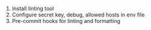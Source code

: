 1. Install linting tool
2. Configure secret key, debug, allowed hosts in env file
3. Pre-commit hooks for linting and formatting